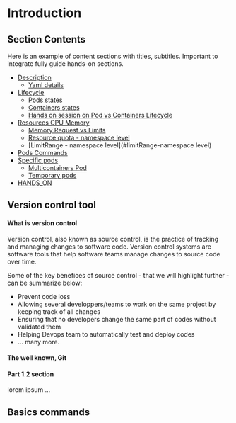 # Introduction

## Section Contents

Here is an example of content sections with titles, subtitles. Important to integrate fully guide hands-on sections.

* [Description](#Description)
  * [Yaml details](#yaml-details)
* [Lifecycle](#lifecycle)
  * [Pods states](#pods-state)
  * [Containers states](#container-states)
  * [Hands on session on Pod vs Containers Lifecycle](#hands-on-session-on-pod-vs-containers-lifecycle)
* [Resources CPU Memory](#resources-cpu-memory)
  * [Memory Request vs Limits](#memory-request-vs-limits)
  * [Resource quota - namespace level](#resource-quota-namespace-level)
  * [LimitRange - namespace level](#limitRange-namespace level)
* [Pods Commands](#pods-commands)
* [Specific pods](#specific-pods)
  * [Multicontainers Pod](#multicontainers-pod)
  * [Temporary pods](#temporary-pods)
* [HANDS_ON](#hands_on)

## Version control tool

#### What is version control

Version control, also known as source control, is the practice of tracking and managing changes to software code.
Version control systems are software tools that help software teams manage changes to source code over time.

Some of the key benefices of source control - that we will highlight further - can be summarize below:
- Prevent code loss
- Allowing several developpers/teams to work on the same project by keeping track of all changes
- Ensuring that no developers change the same part of codes without validated them
- Helping Devops team to automatically test and deploy codes
- ... many more.

#### The well known, Git 

#### Part 1.2 section

lorem ipsum ...

## Basics commands
